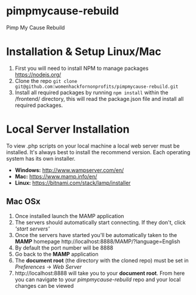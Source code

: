 # pimpmycause-rebuild
Pimp My Cause Rebuild

# Installation & Setup Linux/Mac

1. First you will need to install NPM to manage packages https://nodejs.org/
2. Clone the repo `git clone git@github.com:womenhackfornonprofits/pimpmycause-rebuild.git`
3. Install all required packages by running `npm install` within the /frontend/ directory, this will read the package.json file and install all required packages.

# Local Server Installation
To view .php scripts on your local machine a local web server must be installed. It's always best to install the recommend version. Each operating system has its own installer.
  - **Windows:** http://www.wampserver.com/en/
  - **Mac:** https://www.mamp.info/en/
  - **Linux:** https://bitnami.com/stack/lamp/installer

## Mac OSx
1. Once installed launch the MAMP application
2. The servers should automatically start connecting. If they don't, click *'start servers'*
3. Once the servers have started you'll be automatically taken to the **MAMP** homepage http://localhost:8888/MAMP/?language=English
4. By default the port number will be 8888
5. Go back to the **MAMP** application
6. The **document root** (the directory with the cloned repo) must be set in *Preferences* -> *Web Server*
7. http://localhost:8888 will take you to your **document root**. From here you can navigate to your *pimpmycause-rebuild* repo and your local changes can be viewed
